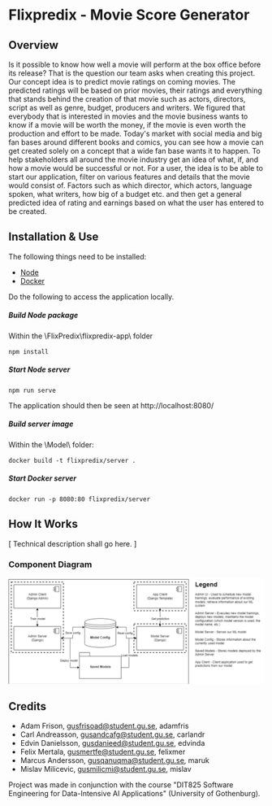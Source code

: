 # Flixpredix - Movie Score Generator

## Overview
Is it possible to know how well a movie will perform at the box office before its release? That is the question our team asks when creating this project. Our concept idea is to predict movie ratings on coming movies. The predicted ratings will be based on prior movies, their ratings and everything that stands behind the creation of that movie such as actors, directors, script as well as genre, budget, producers and writers. We figured that everybody that is interested in movies and the movie business wants to know if a movie will be worth the money, if the movie is even worth the production and effort to be made. Today's market with social media and big fan bases around different books and comics, you can see how a movie can get created solely on a concept that a wide fan base wants it to happen. To help stakeholders all around the movie industry get an idea of what, if, and how a movie would be successful or not. For a user, the idea is to be able to start our application, filter on various features and details that the movie would consist of. Factors such as which director, which actors, language spoken, what writers, how big of a budget etc. and then get a general predicted idea of rating and earnings based on what the user has entered to be created. 

## Installation & Use
The following things need to be installed:

* [Node][node_link]
* [Docker][docker_link]

[docker_link]: https://www.docker.com/
[node_link]: https://nodejs.org/en/download/

Do the following to access the application locally.

##### Build Node package
Within the \FlixPredix\flixpredix-app\ folder
```
npm install

```
##### Start Node server
```
npm run serve
```

The application should then be seen at http://localhost:8080/

##### Build server image
Within the \Model\ folder:
```
docker build -t flixpredix/server .
```

##### Start Docker server

```
docker run -p 8080:80 flixpredix/server 
```

## How It Works
[ Technical description shall go here. ]

### Component Diagram

![Semantic description of image](component_diagram.png "Image Title")


## Credits
- Adam Frison, gusfrisoad@student.gu.se, adamfris
- Carl Andreasson, gusandcafg@student.gu.se, carlandr
- Edvin Danielsson, gusdanieed@student.gu.se, edvinda
- Felix Mertala, gusmertfe@student.gu.se, felixmer
- Marcus Andersson, gusqanuqma@student.gu.se, maruk
- Mislav Milicevic, gusmilicmi@student.gu.se, mislav

Project was made in conjunction with the course "DIT825 Software Engineering for Data-Intensive AI Applications" (University of Gothenburg).
